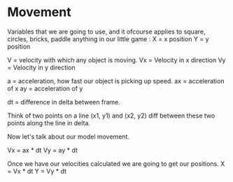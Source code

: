 # Movement
Variables that we are going to use, and it ofcourse applies to square, circles, bricks, paddle anything in our little game :
X = x position
Y = y position

V = velocity with which any object is moving.
Vx = Velocity in x direction
Vy = Velocity in y direction

a = acceleration, how fast our object is picking up speed.
ax = acceleration of x
ay = acceleration of y

dt = difference in delta between frame.

Think of two points on a line (x1, y1) and (x2, y2) diff between these two points along the line in delta.

Now let's talk about our model movement.

Vx = ax * dt
Vy = ay * dt

Once we have our velocities calculated we are going to get our positions.
X = Vx * dt
Y = Vy * dt